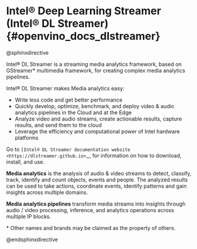 # Intel® Deep Learning Streamer (Intel® DL Streamer) {#openvino_docs_dlstreamer}

@sphinxdirective

Intel® DL Streamer is a streaming media analytics framework, based on GStreamer* multimedia framework, for creating complex media analytics pipelines.  

Intel® DL Streamer makes Media analytics easy: 

* Write less code and get better performance 
* Quickly develop, optimize, benchmark, and deploy video & audio analytics pipelines in the Cloud and at the Edge 
* Analyze video and audio streams, create actionable results, capture results, and send them to the cloud 
* Leverage the efficiency and computational power of Intel hardware platforms 

Go to `[Intel® DL Streamer documentation website <https://dlstreamer.github.io>`__ for information on how to download, install, and use.  

**Media analytics** is the analysis of audio & video streams to detect, classify, track, identify and count objects, events and people. The analyzed results can be used to take actions, coordinate events, identify patterns and gain insights across multiple domains. 

**Media analytics pipelines** transform media streams into insights through audio / video processing, inference, and analytics operations across multiple IP blocks. 
 
\* Other names and brands may be claimed as the property of others.

@endsphinxdirective

